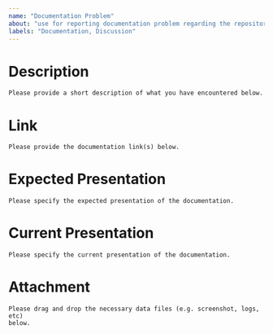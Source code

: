 ```yaml
---
name: "Documentation Problem"
about: "use for reporting documentation problem regarding the repository."
labels: "Documentation, Discussion"
---
```


# Description
```
Please provide a short description of what you have encountered below.
```




# Link
```
Please provide the documentation link(s) below.
```




# Expected Presentation
```
Please specify the expected presentation of the documentation.
```




# Current Presentation
```
Please specify the current presentation of the documentation.
```




# Attachment
```
Please drag and drop the necessary data files (e.g. screenshot, logs, etc)
below.
```
